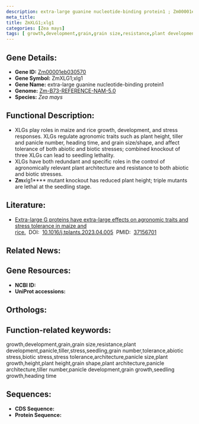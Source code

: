 ```yaml
---
description: extra-large guanine nucleotide-binding protein1 ; Zm00001eb030570 ; Zea mays
meta_title:
title: ZmXLG1;xlg1
categories: [Zea mays]
tags: [ growth,development,grain,grain size,resistance,plant development,panicle,tiller,stress,seedling,grain number,tolerance,abiotic stress,biotic stress,stress tolerance,architecture,panicle size,plant growth,height,plant height,grain shape,plant architecture,panicle architecture,tiller number,panicle development,grain growth,seedling growth,heading time ]
---
```


## Gene Details:
- **Gene ID:**	[Zm00001eb030570]()
- **Gene Symbol:** ZmXLG1;xlg1
- **Gene Name:** extra-large guanine nucleotide-binding protein1
- **Genome:** [Zm-B73-REFERENCE-NAM-5.0]()
- **Species:** *Zea mays*

## Functional Description:
   - XLGs play roles in maize and rice growth, development, and stress responses. XLGs regulate agronomic traits such as plant height, tiller and panicle number, heading time, and grain size/shape, and affect tolerance of both abiotic and biotic stresses; combined knockout of three XLGs can lead to seedling lethality.
   - XLGs have both redundant and specific roles in the control of agronomically relevant plant architecture and resistance to both abiotic and biotic stresses.
   - **Zm**xlg1**** mutant knockout has reduced plant height; triple mutants are lethal at the seedling stage.

## Literature:
   - [Extra-large G proteins have extra-large effects on agronomic traits and stress tolerance in maize and rice.]( https://www.sciencedirect.com/science/article/pii/S1360138523001310)&nbsp;&nbsp;DOI:&nbsp;&nbsp;[10.1016/j.tplants.2023.04.005](https://www.sciencedirect.com/science/article/pii/S1360138523001310)&nbsp;&nbsp;PMID:&nbsp;&nbsp;[37156701](https://pubmed.ncbi.nlm.nih.gov/37156701/)

## Related News:

## Gene Resources:
- **NCBI ID:** [](https://www.ncbi.nlm.nih.gov/gene/?term=)
- **UniProt accessions:** [](https://www.uniprot.org/uniprotkb//entry)

## Orthologs:

## Function-related keywords:
growth,development,grain,grain size,resistance,plant development,panicle,tiller,stress,seedling,grain number,tolerance,abiotic stress,biotic stress,stress tolerance,architecture,panicle size,plant growth,height,plant height,grain shape,plant architecture,panicle architecture,tiller number,panicle development,grain growth,seedling growth,heading time

## Sequences:
- **CDS Sequence:**
- **Protein Sequence:**
